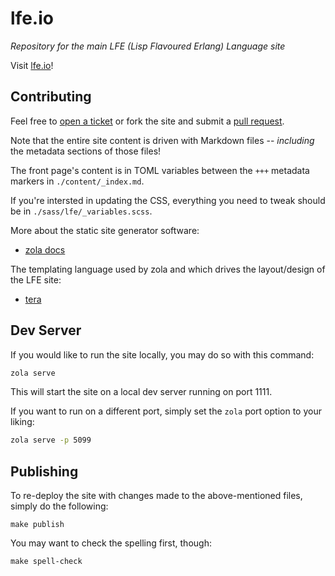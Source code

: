 # lfe.io

*Repository for the main LFE (Lisp Flavoured Erlang) Language site*

Visit <a href="http://lfe.io/">lfe.io</a>!

## Contributing

Feel free to [open a ticket](https://github.com/lfe/lfe.github.io/issues/new) or fork the site and submit a [pull request](https://github.com/lfe/lfe.github.io/pulls).

Note that the entire site content is driven with Markdown files -- *including* the metadata sections of those files!

The front page's content is in TOML variables between the `+++` metadata markers in `./content/_index.md`.

If you're intersted in updating the CSS, everything you need to tweak should be in `./sass/lfe/_variables.scss`.

More about the static site generator software:

* [zola docs](https://www.getzola.org/documentation/getting-started/installation/)

The templating language used by zola and which drives the layout/design of the LFE site:

* [tera](https://tera.netlify.app/docs#templates)

## Dev Server

If you would like to run the site locally, you may do so with this command:

```bash
zola serve
```

This will start the site on a local dev server running on port 1111.

If you want to run on a different port, simply set the `zola` port option to
your liking:

```bash
zola serve -p 5099
```

## Publishing

To re-deploy the site with changes made to the above-mentioned files, simply do the following:

```shell
make publish
```

You may want to check the spelling first, though:

```shell
make spell-check
```
